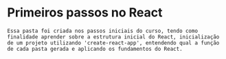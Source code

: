 # Primeiros passos no React

    Essa pasta foi criada nos passos iniciais do curso, tendo como finalidade aprender sobre a estrutura inicial do React, inicialização 
    de um projeto utilizando 'create-react-app', entendendo qual a função de cada pasta gerada e aplicando os fundamentos do React.
